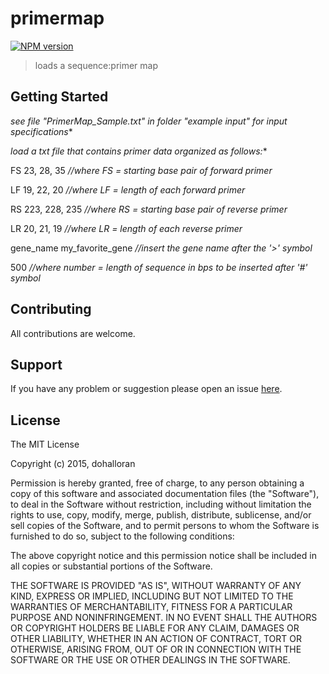 # primermap

[![NPM version](http://img.shields.io/npm/v/primermap.svg)](https://www.npmjs.org/package/primermap) 

> loads a sequence:primer map

## Getting Started
*see file "PrimerMap_Sample.txt" in folder "example input" for input specifications**

*load a txt file that contains primer data organized as follows:**

FS 23, 28, 35 _//where FS = starting base pair of forward primer_

LF 19, 22, 20 _//where LF = length of each forward primer_

RS 223, 228, 235 _//where RS = starting base pair of reverse primer_

LR 20, 21, 19 _//where LR = length of each reverse primer_

gene_name my_favorite_gene _//insert the gene name after the '>' symbol_

500 _//where number = length of sequence in bps to be inserted after '#' symbol_






## Contributing

All contributions are welcome.

## Support

If you have any problem or suggestion please open an issue [here](https://github.com/dohalloran/primermap/issues).

## License 

The MIT License

Copyright (c) 2015, dohalloran

Permission is hereby granted, free of charge, to any person
obtaining a copy of this software and associated documentation
files (the "Software"), to deal in the Software without
restriction, including without limitation the rights to use,
copy, modify, merge, publish, distribute, sublicense, and/or sell
copies of the Software, and to permit persons to whom the
Software is furnished to do so, subject to the following
conditions:

The above copyright notice and this permission notice shall be
included in all copies or substantial portions of the Software.

THE SOFTWARE IS PROVIDED "AS IS", WITHOUT WARRANTY OF ANY KIND,
EXPRESS OR IMPLIED, INCLUDING BUT NOT LIMITED TO THE WARRANTIES
OF MERCHANTABILITY, FITNESS FOR A PARTICULAR PURPOSE AND
NONINFRINGEMENT. IN NO EVENT SHALL THE AUTHORS OR COPYRIGHT
HOLDERS BE LIABLE FOR ANY CLAIM, DAMAGES OR OTHER LIABILITY,
WHETHER IN AN ACTION OF CONTRACT, TORT OR OTHERWISE, ARISING
FROM, OUT OF OR IN CONNECTION WITH THE SOFTWARE OR THE USE OR
OTHER DEALINGS IN THE SOFTWARE.
